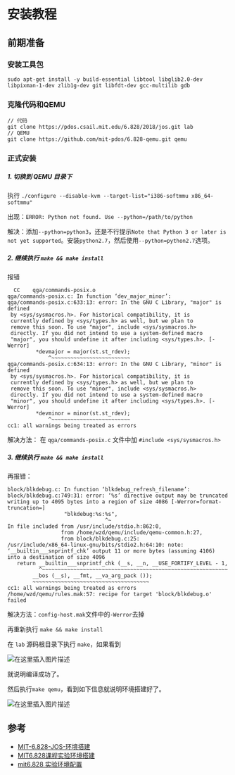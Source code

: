 
# 安装教程
## 前期准备
### 安装工具包
```shell
sudo apt-get install -y build-essential libtool libglib2.0-dev libpixman-1-dev zlib1g-dev git libfdt-dev gcc-multilib gdb
```
### 克隆代码和QEMU
```git
// 代码
git clone https://pdos.csail.mit.edu/6.828/2018/jos.git lab
// QEMU
git clone https://github.com/mit-pdos/6.828-qemu.git qemu
```


### 正式安装
##### 1. 切换到 QEMU 目录下
执行 `./configure --disable-kvm --target-list="i386-softmmu x86_64-softmmu"`

出现：`ERROR: Python not found. Use --python=/path/to/python`

解决：添加`--python=python3`，还是不行提示`Note that Python 3 or later is not yet supported`。安装`python2.7`，然后使用`--python=python2.7`选项。

##### 2. 继续执行 `make && make install`
报错
```shell
  CC    qga/commands-posix.o
qga/commands-posix.c: In function ‘dev_major_minor’:
qga/commands-posix.c:633:13: error: In the GNU C Library, "major" is defined
 by <sys/sysmacros.h>. For historical compatibility, it is
 currently defined by <sys/types.h> as well, but we plan to
 remove this soon. To use "major", include <sys/sysmacros.h>
 directly. If you did not intend to use a system-defined macro
 "major", you should undefine it after including <sys/types.h>. [-Werror]
         *devmajor = major(st.st_rdev);
             ^~~~~~~~~~~~~~~~~~~~~~~~~~                                                                                                                                                                                                                                                                                                                                              
qga/commands-posix.c:634:13: error: In the GNU C Library, "minor" is defined
 by <sys/sysmacros.h>. For historical compatibility, it is
 currently defined by <sys/types.h> as well, but we plan to
 remove this soon. To use "minor", include <sys/sysmacros.h>
 directly. If you did not intend to use a system-defined macro
 "minor", you should undefine it after including <sys/types.h>. [-Werror]
         *devminor = minor(st.st_rdev);
             ^~~~~~~~~~~~~~~~~~~~~~~~~~                                                                                                                                                                                                                                                                                                                                              
cc1: all warnings being treated as errors
```
解决方法：
在 `qga/commands-posix.c` 文件中加 `#include <sys/sysmacros.h>`
##### 3. 继续执行 `make && make install`
再报错：
```
block/blkdebug.c: In function ‘blkdebug_refresh_filename’:
block/blkdebug.c:749:31: error: ‘%s’ directive output may be truncated writing up to 4095 bytes into a region of size 4086 [-Werror=format-truncation=]
                  "blkdebug:%s:%s",
                               ^~
In file included from /usr/include/stdio.h:862:0,
                 from /home/wzd/qemu/include/qemu-common.h:27,
                 from block/blkdebug.c:25:
/usr/include/x86_64-linux-gnu/bits/stdio2.h:64:10: note: ‘__builtin___snprintf_chk’ output 11 or more bytes (assuming 4106) into a destination of size 4096
   return __builtin___snprintf_chk (__s, __n, __USE_FORTIFY_LEVEL - 1,
          ^~~~~~~~~~~~~~~~~~~~~~~~~~~~~~~~~~~~~~~~~~~~~~~~~~~~~~~~~~~~
        __bos (__s), __fmt, __va_arg_pack ());
        ~~~~~~~~~~~~~~~~~~~~~~~~~~~~~~~~~~~~~
cc1: all warnings being treated as errors
/home/wzd/qemu/rules.mak:57: recipe for target 'block/blkdebug.o' failed
```
解决方法：`config-host.mak`文件中的`-Werror`去掉 

再重新执行 `make && make install`

在 `lab` 源码根目录下执行 `make`，如果看到

![在这里插入图片描述](https://img-blog.csdnimg.cn/20200123144022511.png?x-oss-process=image/watermark,type_ZmFuZ3poZW5naGVpdGk,shadow_10,text_aHR0cHM6Ly9ibG9nLmNzZG4ubmV0L3E0MTEwMjAzODI=,size_16,color_FFFFFF,t_70)

就说明编译成功了。

然后执行`make qemu`，看到如下信息就说明环境搭建好了。

![在这里插入图片描述](https://img-blog.csdnimg.cn/20200123144048687.png?x-oss-process=image/watermark,type_ZmFuZ3poZW5naGVpdGk,shadow_10,text_aHR0cHM6Ly9ibG9nLmNzZG4ubmV0L3E0MTEwMjAzODI=,size_16,color_FFFFFF,t_70)

## 参考
* [MIT-6.828-JOS-环境搭建](https://www.cnblogs.com/gatsby123/p/9746193.html)
* [MIT6.828课程实验环境搭建](https://www.jianshu.com/p/3d6a9df84056)
* [mit6.828 实验环境配置](https://www.jianshu.com/p/1ca94cdd9c89)
